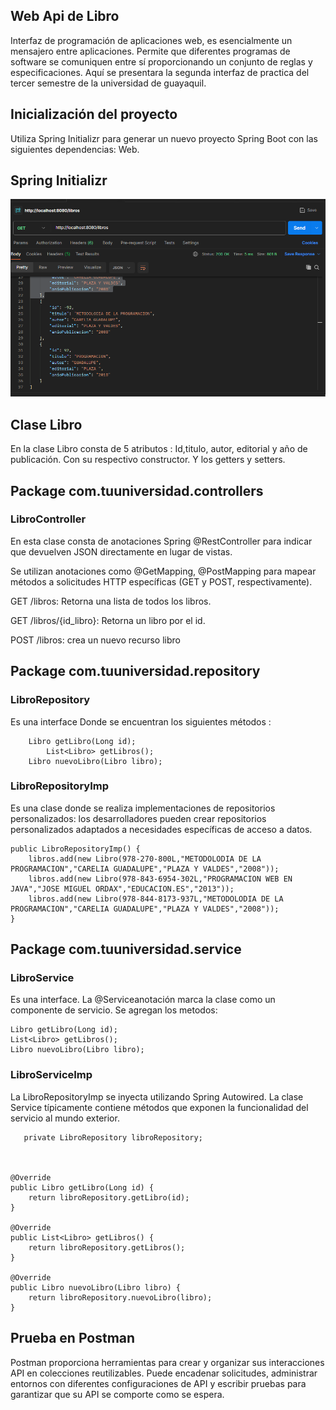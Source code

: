 ## Web Api de Libro

Interfaz de programación de aplicaciones web, es esencialmente un mensajero entre aplicaciones. Permite que diferentes programas de software se comuniquen entre sí proporcionando un conjunto de reglas y especificaciones. Aquí se presentara la segunda interfaz de practica del tercer semestre de la universidad de guayaquil.

## Inicialización del proyecto
Utiliza Spring Initializr para generar un nuevo proyecto Spring Boot con las siguientes dependencias: Web.

## Spring Initializr
![Captura de Pantalla de la Aplicación](Postman.png)

## Clase Libro 
En la clase Libro consta de  5 atributos : Id,titulo, autor, editorial y año de publicación.
Con su respectivo constructor.
Y los getters y setters.
## Package com.tuuniversidad.controllers
### LibroController
En esta clase consta de anotaciones Spring
@RestController para indicar que devuelven JSON directamente en lugar de vistas. 

Se utilizan anotaciones como @GetMapping, @PostMapping para mapear métodos a solicitudes HTTP específicas (GET y POST, respectivamente).

GET /libros: Retorna una lista de todos los libros.

GET /libros/{id_libro}: Retorna un libro por el id.

POST /libros: crea un nuevo recurso libro

## Package com.tuuniversidad.repository
### LibroRepository
Es una interface
Donde se encuentran los siguientes métodos :

	    Libro getLibro(Long id);
            List<Libro> getLibros();
	    Libro nuevoLibro(Libro libro);
### LibroRepositoryImp
Es una clase donde se realiza implementaciones de repositorios personalizados: los desarrolladores pueden crear repositorios personalizados adaptados a necesidades específicas de acceso a datos.
    
    public LibroRepositoryImp() {
		libros.add(new Libro(978-270-800L,"METODOLODIA DE LA PROGRAMACION","CARELIA GUADALUPE","PLAZA Y VALDES","2008"));
		libros.add(new Libro(978-843-6954-302L,"PROGRAMACION WEB EN JAVA","JOSE MIGUEL ORDAX","EDUCACION.ES","2013"));
		libros.add(new Libro(978-844-8173-937L,"METODOLODIA DE LA PROGRAMACION","CARELIA GUADALUPE","PLAZA Y VALDES","2008"));	
	}    
## Package com.tuuniversidad.service 
### LibroService
Es una interface.
La @Serviceanotación marca la clase como un componente de servicio.
Se agregan los metodos:

	Libro getLibro(Long id);
	List<Libro> getLibros();
	Libro nuevoLibro(Libro libro);
### LibroServiceImp
La LibroRepositoryImp se inyecta utilizando Spring Autowired.
La clase Service típicamente contiene métodos que exponen la funcionalidad del servicio al mundo exterior.

       private LibroRepository libroRepository;
		
	

	@Override
	public Libro getLibro(Long id) {
		return libroRepository.getLibro(id);
	}

	@Override
	public List<Libro> getLibros() {
		return libroRepository.getLibros();
	}

	@Override
	public Libro nuevoLibro(Libro libro) {
		return libroRepository.nuevoLibro(libro);
	}
 ## Prueba en Postman
 Postman proporciona herramientas para crear y organizar sus interacciones API en colecciones reutilizables. Puede encadenar solicitudes, administrar entornos con diferentes configuraciones de API y escribir pruebas para garantizar que su API se comporte como se espera.
 
	

